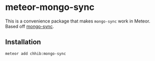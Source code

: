 # meteor-mongo-sync

This is a convenience package that makes `mongo-sync` work in Meteor. Based off [mongo-sync](https://www.npmjs.org/package/mongo-sync).

## Installation

```
meteor add chhib:mongo-sync
```
